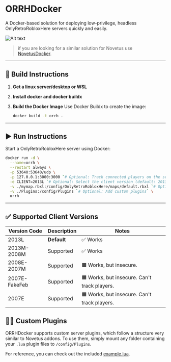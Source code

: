 # ORRHDocker

A Docker-based solution for deploying low-privilege, headless OnlyRetroRobloxHere servers quickly and easily.

![Alt text](.github/preview.gif)

> if you are looking for a similar solution for Novetus use [NovetusDocker](https://github.com/Mollomm1/NovetusDocker).

---

## 🚧 Build Instructions

1. **Get a linux server/desktop or WSL**

2. **Install docker and docker buildx**

3. **Build the Docker Image**
   Use Docker Buildx to create the image:

   ```bash
   docker build -t orrh .
   ```

---

## ▶️ Run Instructions

Start a OnlyRetroRobloxHere server using Docker:

```bash
docker run -d \
  --name=orrh \
  --restart always \
  -p 53640:53640/udp \
  -p 127.0.0.1:3000:3000 `# Optional: Track connected players on the server, it is heavely recommended to put this behind a reverse proxy.` \
  -e CLIENT=2013L `# Optional: Select the client version (default: 2013L)` \
  -v ./mymap.rbxl:/config/OnlyRetroRobloxHere/maps/default.rbxl `# Optional: Mount a custom map` \
  -v ./Plugins:/config/Plugins `# Optional: Add custom plugins` \
  orrh
```

---

## ✅ Supported Client Versions

| Version Code | Description | Notes |
| --- | --- | --- |
| 2013L | **Default** | ✅ Works |
| 2013M-2008M | Supported | ✅ Works |
| 2008E-2007M | Supported | 🟧 Works, but insecure. |
| 2007E-FakeFeb | Supported | 🟧 Works, but insecure. Can't track players. |
| 2007E | Supported | 🟧 Works, but insecure. Can't track players. |

## 👨‍💻 Custom Plugins

ORRHDocker supports custom server plugins, which follow a structure very similar to Novetus addons.
To use them, simply mount any folder containing your `.lua` plugin files to `/config/Plugins`.

For reference, you can check out the included [example.lua](https://github.com/Mollomm1/ORRHDocker/blob/main/scripts/orrh_plugins/plugins/example.lua).